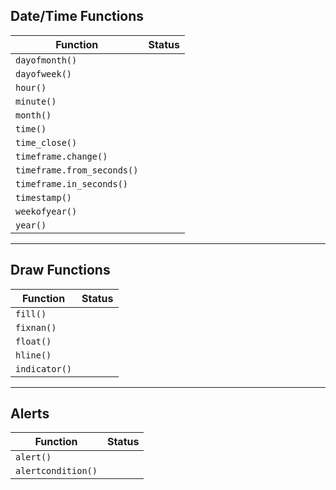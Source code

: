 ## Date/Time Functions

| Function                   | Status |
| -------------------------- | ------ |
| `dayofmonth()`             |        |
| `dayofweek()`              |        |
| `hour()`                   |        |
| `minute()`                 |        |
| `month()`                  |        |
| `time()`                   |        |
| `time_close()`             |        |
| `timeframe.change()`       |        |
| `timeframe.from_seconds()` |        |
| `timeframe.in_seconds()`   |        |
| `timestamp()`              |        |
| `weekofyear()`             |        |
| `year()`                   |        |

---

## Draw Functions

| Function      | Status |
| ------------- | ------ |
| `fill()`      |        |
| `fixnan()`    |        |
| `float()`     |        |
| `hline()`     |        |
| `indicator()` |        |

---

## Alerts

| Function           | Status |
| ------------------ | ------ |
| `alert()`          |        |
| `alertcondition()` |        |
